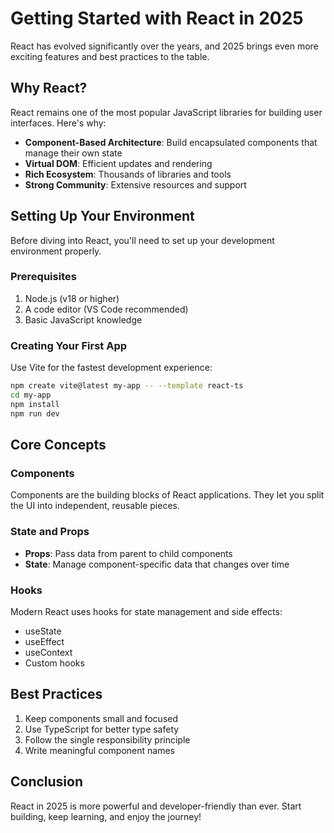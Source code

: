 # Getting Started with React in 2025

React has evolved significantly over the years, and 2025 brings even more exciting features and best practices to the table.

## Why React?

React remains one of the most popular JavaScript libraries for building user interfaces. Here's why:

- **Component-Based Architecture**: Build encapsulated components that manage their own state
- **Virtual DOM**: Efficient updates and rendering
- **Rich Ecosystem**: Thousands of libraries and tools
- **Strong Community**: Extensive resources and support

## Setting Up Your Environment

Before diving into React, you'll need to set up your development environment properly.

### Prerequisites

1. Node.js (v18 or higher)
2. A code editor (VS Code recommended)
3. Basic JavaScript knowledge

### Creating Your First App

Use Vite for the fastest development experience:

```bash
npm create vite@latest my-app -- --template react-ts
cd my-app
npm install
npm run dev
```

## Core Concepts

### Components

Components are the building blocks of React applications. They let you split the UI into independent, reusable pieces.

### State and Props

- **Props**: Pass data from parent to child components
- **State**: Manage component-specific data that changes over time

### Hooks

Modern React uses hooks for state management and side effects:

- useState
- useEffect
- useContext
- Custom hooks

## Best Practices

1. Keep components small and focused
2. Use TypeScript for better type safety
3. Follow the single responsibility principle
4. Write meaningful component names

## Conclusion

React in 2025 is more powerful and developer-friendly than ever. Start building, keep learning, and enjoy the journey!
